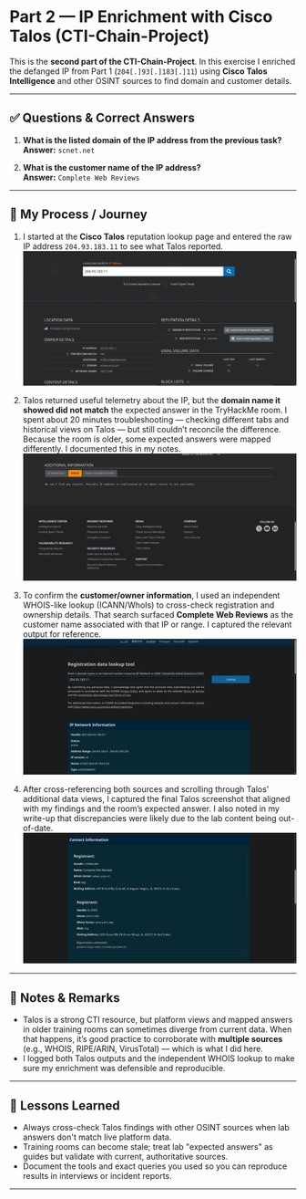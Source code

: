 # Part 2 — IP Enrichment with Cisco Talos (CTI-Chain-Project)

This is the **second part of the CTI-Chain-Project**. In this exercise I enriched the defanged IP from Part 1 (`204[.]93[.]183[.]11`) using **Cisco Talos Intelligence** and other OSINT sources to find domain and customer details.

---

## ✅ Questions & Correct Answers

1. **What is the listed domain of the IP address from the previous task?**  
   **Answer:** `scnet.net`

2. **What is the customer name of the IP address?**  
   **Answer:** `Complete Web Reviews`

---

## 🧭 My Process / Journey

1. I started at the **Cisco Talos** reputation lookup page and entered the raw IP address `204.93.183.11` to see what Talos reported.  
   ![Talos IP Lookup — initial result](../screenshots/Talos1.png)

2. Talos returned useful telemetry about the IP, but the **domain name it showed did not match** the expected answer in the TryHackMe room. I spent about 20 minutes troubleshooting — checking different tabs and historical views on Talos — but still couldn’t reconcile the difference. Because the room is older, some expected answers were mapped differently. I documented this in my notes.  
   ![Talos — additional IP details](../screenshots/Talos2.png)

3. To confirm the **customer/owner information**, I used an independent WHOIS-like lookup (ICANN/WhoIs) to cross-check registration and ownership details. That search surfaced **Complete Web Reviews** as the customer name associated with that IP or range. I captured the relevant output for reference.  
   ![WHOIS/ICANN lookup showing customer info](../screenshots/Talos3.png)

4. After cross-referencing both sources and scrolling through Talos’ additional data views, I captured the final Talos screenshot that aligned with my findings and the room’s expected answer. I also noted in my write-up that discrepancies were likely due to the lab content being out-of-date.  
   ![Talos — corroborating evidence / scroll view](../screenshots/Talos4.png)

---

## 📝 Notes & Remarks

- Talos is a strong CTI resource, but platform views and mapped answers in older training rooms can sometimes diverge from current data. When that happens, it’s good practice to corroborate with **multiple sources** (e.g., WHOIS, RIPE/ARIN, VirusTotal) — which is what I did here.  
- I logged both Talos outputs and the independent WHOIS lookup to make sure my enrichment was defensible and reproducible.

---

## 🔎 Lessons Learned

- Always cross-check Talos findings with other OSINT sources when lab answers don't match live platform data.  
- Training rooms can become stale; treat lab "expected answers" as guides but validate with current, authoritative sources.  
- Document the tools and exact queries you used so you can reproduce results in interviews or incident reports.

---

